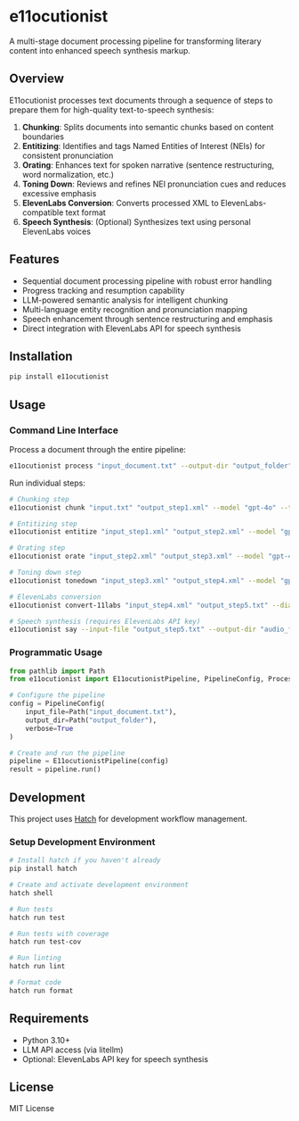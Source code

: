 # e11ocutionist

A multi-stage document processing pipeline for transforming literary content into enhanced speech synthesis markup.

## Overview

E11ocutionist processes text documents through a sequence of steps to prepare them for high-quality text-to-speech synthesis:

1. **Chunking**: Splits documents into semantic chunks based on content boundaries
2. **Entitizing**: Identifies and tags Named Entities of Interest (NEIs) for consistent pronunciation
3. **Orating**: Enhances text for spoken narrative (sentence restructuring, word normalization, etc.)
4. **Toning Down**: Reviews and refines NEI pronunciation cues and reduces excessive emphasis
5. **ElevenLabs Conversion**: Converts processed XML to ElevenLabs-compatible text format
6. **Speech Synthesis**: (Optional) Synthesizes text using personal ElevenLabs voices

## Features

- Sequential document processing pipeline with robust error handling
- Progress tracking and resumption capability
- LLM-powered semantic analysis for intelligent chunking
- Multi-language entity recognition and pronunciation mapping
- Speech enhancement through sentence restructuring and emphasis
- Direct integration with ElevenLabs API for speech synthesis

## Installation

```bash
pip install e11ocutionist
```

## Usage

### Command Line Interface

Process a document through the entire pipeline:

```bash
e11ocutionist process "input_document.txt" --output-dir "output_folder" --verbose
```

Run individual steps:

```bash
# Chunking step
e11ocutionist chunk "input.txt" "output_step1.xml" --model "gpt-4o" --temperature 0.2

# Entitizing step
e11ocutionist entitize "input_step1.xml" "output_step2.xml" --model "gpt-4o" --temperature 0.1

# Orating step
e11ocutionist orate "input_step2.xml" "output_step3.xml" --model "gpt-4o" --temperature 0.7 --all_steps

# Toning down step
e11ocutionist tonedown "input_step3.xml" "output_step4.xml" --model "gpt-4o" --temperature 0.1 --min_em_distance 10

# ElevenLabs conversion
e11ocutionist convert-11labs "input_step4.xml" "output_step5.txt" --dialog

# Speech synthesis (requires ElevenLabs API key)
e11ocutionist say --input-file "output_step5.txt" --output-dir "audio_files"
```

### Programmatic Usage

```python
from pathlib import Path
from e11ocutionist import E11ocutionistPipeline, PipelineConfig, ProcessingStep

# Configure the pipeline
config = PipelineConfig(
    input_file=Path("input_document.txt"),
    output_dir=Path("output_folder"),
    verbose=True
)

# Create and run the pipeline
pipeline = E11ocutionistPipeline(config)
result = pipeline.run()
```

## Development

This project uses [Hatch](https://hatch.pypa.io/) for development workflow management.

### Setup Development Environment

```bash
# Install hatch if you haven't already
pip install hatch

# Create and activate development environment
hatch shell

# Run tests
hatch run test

# Run tests with coverage
hatch run test-cov

# Run linting
hatch run lint

# Format code
hatch run format
```

## Requirements

- Python 3.10+
- LLM API access (via litellm)
- Optional: ElevenLabs API key for speech synthesis

## License

MIT License 